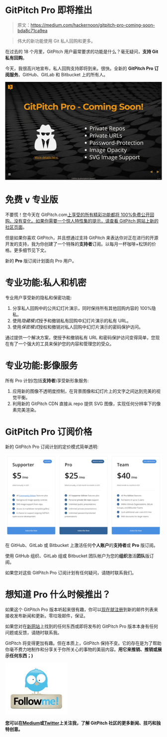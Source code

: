 # GitPitch Pro 即将推出

> 原文：<https://medium.com/hackernoon/gitpitch-pro-coming-soon-bda8c71ca9ea>

> 伟大的新功能使用 Git 私人回购和更多。

在过去的 18 个月里，GitPitch 用户最常要求的功能是什么？毫无疑问，**支持 Git 私有回购**。

今天，我很高兴地宣布，私人回购支持即将到来。很快。全新的 **GitPitch Pro 订阅服务**。GitHub、GitLab 和 Bitbucket 上的所有人。

[![](img/689e87302c385549a0169cde43a2e975.png)](https://gitpitch.com/gitpitch/gitpitch)

# 免费 v 专业版

不要慌！您今天在 GitPitch.com[上享受的所有精彩功能都将 100%免费公开回购。没有变化。如果你需要一个惊人特性集的提示，请查看 GitPitch 网站上新的](https://gitpitch.com)[社区页面](https://gitpitch.com/features)。

但是如果你喜欢 GitPitch，并且想通过支持 GitPitch 来表达你对正在进行的开源开发的支持，我为你创建了一个特殊的**支持者**订阅。以每月一杯咖啡+松饼的价格。更多细节见下文。

新的 **Pro** 版订阅计划面向 Pro 用户。

# 专业功能:私人和机密

专业用户享受新的隐私和保密功能:

1.  分享私人回购中的公共幻灯片演示，同时保持所有其他回购内容的 100%隐私。
2.  使用*隐藏模式*授予和撤销私有回购中幻灯片演示的私有 URL。
3.  使用*保密模式*授权和撤销对私人回购中幻灯片演示的密码保护访问。

通过提供一个解决方案，使授予和撤销私有 URL 和密码保护访问变得简单，您现在有了一个强大的工具来保护您的内容和管理您的受众。

# 专业功能:影像服务

所有 Pro 计划(包括**支持者**)享受新形象服务:

1.  应用新的图像不透明度控制，在背景图像和幻灯片上的文字之间达到完美的视觉平衡。
2.  利用新的 GitPitch CDN 直接从 repo 提供 SVG 图像，实现任何分辨率下的像素完美渲染。

# GitPitch Pro 订阅价格

新的 GitPitch Pro 订阅计划的定价模式简单透明:

[![](img/bd4950b874523919c02c555be6ccc657.png)](https://gitpitch.com/pricing)

在 GitHub、GitLab 或 Bitbucket 上激活任何**个人账户**的**支持者**或 **Pro** 版订阅。

使用 GitHub 组织、GitLab 组或 Bitbucket 团队帐户为您的**组织**激活**团队**版订阅。

如果您对这些 GitPitch Pro 订阅计划有任何疑问，请随时联系我们。

# 想知道 Pro 什么时候推出？

如果这个 GitPitch Pro 版本听起来很有趣，你可以[现在就注册](https://gitpitch.com/pricing#gopro)到新的邮件列表来接收发布新闻和更新。零垃圾邮件，保证。

如果您对在[新网站](https://gitpitch.com)上找到的任何东西或即将发布的 GitPitch Pro 版本本身有任何问题或反馈，请随时联系我。

GitPitch 将变得更加有趣。但在本质上，GitPitch 保持不变。它的存在是为了帮助你毫不费力地制作和分享关于你所关心的事物的美丽内容。**用它来推销、推销或展示任何东西；)**

[![](img/522b2e4ace3cfcecd43bba30fcf0a317.png)](https://twitter.com/gitpitch)

**您可以在**[**Medium**](/@gitpitch)**或**[**Twitter**](https://twitter.com/gitpitch)**上关注我，了解 GitPitch 社区的更多新闻、技巧和独特创意。**